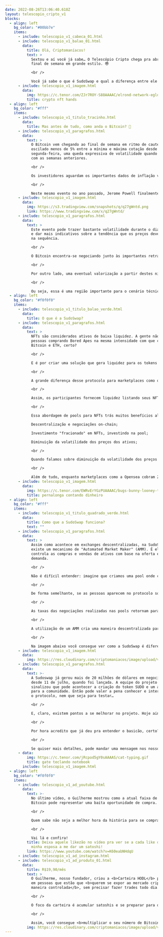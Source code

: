 ```yaml
---
date: 2022-08-26T13:06:40.618Z
layout: telescopio_cripto_v1
blocks:
  - align: left
    bg_color: "#00bb7e"
    items:
      - include: telescopio_v1_cabeca_01.html
      - include: telescopio_v1_balao_01.html
        data:
          title: Olá, Criptomaníacos!
          text: >
            Sextou e aí você já sabe… O Telescópio Cripto chega pra abrir seu
            final de semana em grande estilo. 😎

            <br />

            Você já sabe o que é SudoSwap e qual a diferença entre ele e os marketplaces tradicionais de NFTs como o OpenSea?
      - include: telescopio_v1_imagem.html
        data:
          img: https://c.tenor.com/ZJr7ROY-S88AAAAC/elrond-network-egld.gif
          title: crypto nft hands
  - align: left
    bg_color: "#fff"
    items:
      - include: telescopio_v1_titulo_tracinho.html
        data:
          title: Mas antes de tudo, como anda o Bitcoin? 🤔
      - include: telescopio_v1_paragrafos.html
        data:
          text: >
            O Bitcoin vem chegando ao final de semana em ritmo de cautela, tendo
            oscilado menos de 5% entre a mínima e máxima cotação desde
            segunda-feira, uma queda expressiva de volatilidade quando comparada
            com as semanas anteriores.

            <br />

            Os investidores aguardam os importantes dados de inflação vindos da economia americana, bem como as falas do presidente do FED durante o evento realizado em Jackson Hole hoje.

            <br />

            Neste mesmo evento no ano passado, Jerome Powell finalmente reconheceu a gravidade da inflação de preços, mas a expectativa à época ainda era de que seria transitória.
      - include: telescopio_v1_imagem.html
        data:
          img: https://s3.tradingview.com/snapshots/q/q27gWntd.png
          link: https://www.tradingview.com/x/q27gWntd/
      - include: telescopio_v1_paragrafos.html
        data:
          text: >
            Este evento pode trazer bastante volatilidade durante o dia de hoje
            e dar mais indicativos sobre a tendência que os preços devem assumir
            na sequência.

            <br />

            O Bitcoin encontra-se negociando junto às importantes retrações de Fibonacci do último movimento de recuperação, com a eventual perda dos US$20.000 podendo sinalizar uma retomada da tendência de baixa até novas mínimas.

            <br />

            Por outro lado, uma eventual valorização a partir destes níveis, possibilitando a formação de um fundo mais alto que o anterior no gráfico semanal, deve ajudar na estruturação de uma tendência de alta mais robusta.

            <br />

            Ou seja, essa é uma região importante para o cenário técnico de preços e deve ser acompanhada de perto.
  - align: left
    bg_color: "#f0f0f0"
    items:
      - include: telescopio_v1_titulo_balao_verde.html
        data:
          title: O que é a SudoSwap?
      - include: telescopio_v1_paragrafos.html
        data:
          text: >
            NFTs são considerados ativos de baixa liquidez. A gente não vê
            pessoas comprando Bored Apes na mesma intensidade com que compram
            Bitcoin e ETH, certo? 

            <br />

            E é por criar uma solução que gera liquidez para os tokens não-fungíveis que os holofotes do mundo cripto vem iluminando a SudoSwap, que recebe o apelido carinhoso de UniSwap dos NFTs.

            <br />

            A grande diferença desse protocolo para marketplaces como o OpenSea é que ele permite que seus usuários negociem e troquem NFTs por ETH usando pools de liquidez (igual acontece com tokens e criptomoedas na UniSwap ou PancakeSwap).

            <br />

            Assim, os participantes fornecem liquidez listando seus NFTs no marketplace a preços definidos.

            <br />

            Essa abordagem de pools para NFTs trás muitos benefícios além da liquidez, sendo alguns deles:

            Descentralização e negociações on-chain;

            Investimento "fracionado" em NFTs, investindo na pool;

            Diminuição da volatilidade dos preços dos ativos;

            <br />

            Quando falamos sobre diminuição da volatilidade dos preços dos tokens, esse é um importante passo para que NFTs sejam adotados amplamente para casos de uso mais comuns. Não é todo mundo que ficaria tranquilo em comprar um NFT de uma foto no Instagram e ver o preço despencar 90% em uma semana…

            <br />

            Além de tudo, enquanto marketplaces como a Opensea cobram 2,5% em taxas e permitem cobranças extras (por exemplo, quando você paga 5% para projeto que criou o NFT ), na SudoSwap a taxa é fixa em 0,5%. No final das contas, isso faz muita diferença no dinheiro que sobra no seu bolso.
      - include: telescopio_v1_imagem.html
        data:
          img: https://c.tenor.com/EWRvErYGzPUAAAAC/bugs-bunny-looney-tunes.gif
          title: pernalonga contando dinheiro
  - align: left
    bg_color: "#fff"
    items:
      - include: telescopio_v1_titulo_quadrado_verde.html
        data:
          title: Como que a SudoSwap funciona?
          text: ""
      - include: telescopio_v1_paragrafos.html
        data:
          text: >
            Assim como acontece em exchanges descentralizadas, na SudoSwap
            existe um mecanismo de "Automated Market Maker" (AMM). É ele que
            controla as compras e vendas de ativos com base na oferta e
            demanda. 

            <br />

            Não é difícil entender: imagine que criamos uma pool onde colocamos 10 NFTs e 1 ETH. Se uma pessoa tem interesse em comprar um dos NFTs, isso vai torná-los mais escassos na minha pool e o preço base da minha coleção vai subir.

            <br />

            De forma semelhante, se as pessoas aparecem no protocolo somente para vender os NFTs, adicionando-os à pool, isso vai fazer com que o preço base caia, já que a oferta foi aumentada e a procura é baixa.

            <br />

            As taxas das negociações realizadas nas pools retornam para quem forneceu a liquidez.

            <br />

            A utilização de um AMM cria uma maneira descentralizada para que os preços se regulem baseados no interesse dos investidores. Nada mais lindo do que deixar o livre mercado atuar nos nossos NFTzinhos! ❤️❤️❤️

            <br />

            Na imagem abaixo você consegue ver como a SudoSwap é diferente do OpenSea. Além da solução descentralizada, é possível comprar e vender os NFTs instantaneamente. É por isso que falamos que essa é uma solução de liquidez para ativos ilíquidos.
      - include: telescopio_v1_imagem.html
        data:
          img: https://res.cloudinary.com/criptomaniacos/image/upload/v1661520237/telescopio/2022-08/opensea-vs-sudoswap_ltvsb5.png
      - include: telescopio_v1_paragrafos.html
        data:
          text: >-
            A Sudoswap já gerou mais de 20 milhões de dólares em negociações
            desde 11 de julho, quando foi lançada. A equipe do projeto já
            sinalizou que pode acontecer a criação do token SUDO e um airdrop
            para a comunidade. Então pode valer a pena conhecer e interagir com
            o protocolo, nem que seja para testar…

            <br />

            E, claro, existem pontos a se melhorar no projeto. Hoje ainda é difícil encontrar um NFT específico dentro de uma pool. Há quem reclame o corte da taxa de royalties para os criadores das coleções, já que isso é o que mantém muitos dos projetos do mercado.

            <br />

            Por hora acredito que já deu pra entender o basicão, certo? 

            <br />

            Se quiser mais detalhes, pode mandar uma mensagem nos nossos grupos e redes sociais que a gente te explica mais sobre!
      - data:
          img: https://c.tenor.com/jRcpod5gY0sAAAAS/cat-typing.gif
          title: gate teclando notebook
        include: telescopio_v1_imagem.html
  - align: left
    bg_color: "#f0f0f0"
    items:
      - include: telescopio_v1_ad_youtube.html
        data:
          text: >-
            No último vídeo, o Guilherme mostrou como a atual faixa de preço do
            Bitcoin pode representar uma baita oportunidade de compra.

            <br />

            Quem sabe não seja a melhor hora da história para se comprar o principal ativo do mercado cripto?

            <br /> 

            Vai lá e confira!
          title: Deixa aquele likezão no vídeo pra ver se a cada like dado eu convenço
            minha esposa a me dar um satoshi!
          link: https://www.youtube.com/watch?v=K60eabNHdqU
      - include: telescopio_v1_ad_instagram.html
      - include: telescopio_v1_ad_produto_01.html
        data:
          title: R$19,90/mês
          text: >
            O Guilherme, nosso fundador, criou a <b>Carteira HODL</b> pensando
            em pessoas que estão que <b>querem se expor ao mercado cripto de
            maneira controlada</b>, sem precisar fazer trades todo dia.

            <br />

            O foco da carteira é acumular satoshis e se preparar para o mundo hiperbitcoinizado, que vai chegar mais cedo ou mais tarde.

            <br />

            Assim, você consegue <b>multiplicar o seu número de Bitcoins</b> sem precisar ficar olhando cotação e gráfico a cada momento: basta fazer alguns rebalanceamentos periódicos.
          img: https://res.cloudinary.com/criptomaniacos/image/upload/v1661372975/telescopio/produtos/logo_carteira_hodl_mhzjq6.png
---
```

